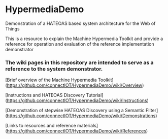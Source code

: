 # HypermediaDemo
Demonstration of a HATEOAS based system architecture for the Web of Things

This is a resource to explain the Machine Hypermedia Toolkit and provide a reference for operation and evaluation of the reference implementation demonstrator

### The wiki pages in this repository are intended to serve as a reference to the system demonstrator.

[Brief overview of the Machine Hypermedia Toolkit]
(https://github.com/connectIOT/HypermediaDemo/wiki/Overview)

[Instructions and HATEOAS Discovery Tutorial]
(https://github.com/connectIOT/HypermediaDemo/wiki/Instructions)

[Demonstration of stepwise HATEOAS Discovery using a Semantic FIlter]
(https://github.com/connectIOT/HypermediaDemo/wiki/Demonstrations)

[Links to resources and reference materials] (https://github.com/connectIOT/HypermediaDemo/wiki/References)
